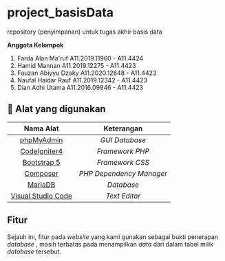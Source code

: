 
# project_basisData

repository (penyimpanan) untuk tugas akhir basis data

**Anggota Kelompok**

1. Farda Alan Ma'ruf		A11.2019.11960 - A11.4424
2. Hamid Mannan				A11.2019.12275 - A11.4423
3. Fauzan Abiyyu Dzaky		A11.2020.12848 - A11.4423
4. Naufal Haidar Rauf		A11.2019.12342 - A11.4423
5. Dian Adhi Utama			A11.2016.09946 - A11.4423


## 🧰 Alat yang digunakan


| Nama Alat                                 | Keterangan               |
|:---------:                                |:----------:              |
|[phpMyAdmin](https://www.phpmyadmin.net/)  |*GUI Database*            |
|[CodeIgniter4](https://codeigniter.com/)   |*Framework PHP*           |
|[Bootstrap 5](https://getbootstrap.com/)   |*Framework CSS*           |
|[Composer](https://getcomposer.org/)       |*PHP Dependency Manager*  |
|[MariaDB](https://mariadb.org/)            |*Database*                |
|[Visual Studio Code](https://code.visualstudio.com/)|*Text Editor*|


## Fitur

Sejauh ini, fitur pada *website* yang kami gunakan sebagai bukti penerapan *database* , masih terbatas pada menampilkan *data* dari dalam tabel milik *database* tersebut.
 